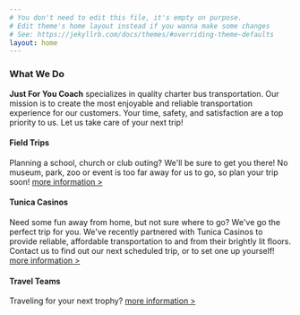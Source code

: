 ```yaml
---
# You don't need to edit this file, it's empty on purpose.
# Edit theme's home layout instead if you wanna make some changes
# See: https://jekyllrb.com/docs/themes/#overriding-theme-defaults
layout: home
---
```


### What We Do
**Just For You Coach** specializes in quality charter bus transportation. Our mission is to create the most enjoyable and reliable transportation experience for our customers. Your time, safety, and satisfaction are a top priority to us. Let us take care of your next trip!


#### Field Trips
Planning a school, church or club outing? We'll be sure to get you there! No museum, park, zoo or event is too far away for us to go, so plan your trip soon! [more information >](/fieldtrips)

#### Tunica Casinos
Need some fun away from home, but not sure where to go? We've go the perfect trip for you. We've recently partnered with Tunica Casinos to provide reliable, affordable transportation to and from their brightly lit floors. Contact us to find out our next scheduled trip, or to set one up yourself! [more information >](/tunicacasinotrips)

#### Travel Teams
Traveling for your next trophy? [more information >](/travelteams)